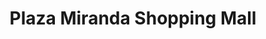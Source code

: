 ---
title: "Plaza Miranda Shopping Mall"
url: /manila/plaza-miranda-shopping-mall/
shop: Einkaufszentrum
---